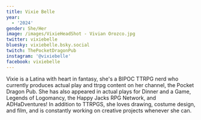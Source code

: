 ```yaml
---
title: Vixie Belle
year:
  - '2024'
gender: She/Her
image: /images/VixieHeadShot - Vivian Orozco.jpg
twitter: vixiebelle
bluesky: vixiebelle.bsky.social
twitch: ThePocketDragonPub
instagram: '@vixiebelle'
facebook: vixiebelle
---
```


Vixie is a Latina with heart in fantasy, she's a BIPOC TTRPG nerd  who currently produces actual play and ttrpg content on her channel, the Pocket Dragon Pub. She has also appeared in actual plays for Dinner and a Game, Legends of Logomancy, the Happy Jacks RPG Network, and ADHaDventures! In addition to TTRPGS, she loves drawing, costume design, and film, and is constantly working on creative projects whenever she can. 
